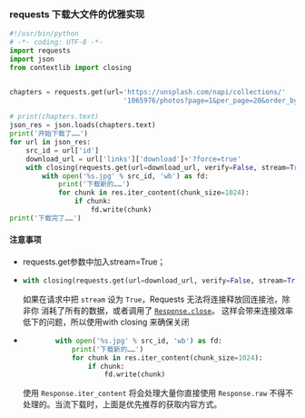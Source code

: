 ### requests 下载大文件的优雅实现

```python
#!/usr/bin/python
# -*- coding: UTF-8 -*-
import requests
import json
from contextlib import closing


chapters = requests.get(url='https://unsplash.com/napi/collections/'
                            '1065976/photos?page=1&per_page=20&order_by=latest', verify=False)

# print(chapters.text)
json_res = json.loads(chapters.text)
print('开始下载了……')
for url in json_res:
    src_id = url['id']
    download_url = url['links']['download']+'?force=true'
    with closing(requests.get(url=download_url, verify=False, stream=True)) as res:
        with open('%s.jpg' % src_id, 'wb') as fd:
            print('下载新的……')
            for chunk in res.iter_content(chunk_size=1024):
                if chunk:
                    fd.write(chunk)
print('下载完了……')
```

#### 注意事项

- requests.get参数中加入stream=True；

- ```python
  with closing(requests.get(url=download_url, verify=False, stream=True)) as res:
  ```

  如果在请求中把 `stream` 设为 `True`，Requests 无法将连接释放回连接池，除非你 消耗了所有的数据，或者调用了 [`Response.close`](http://docs.python-requests.org/zh_CN/latest/api.html#requests.Response.close)。 这样会带来连接效率低下的问题，所以使用with closing 来确保关闭

- ```python
          with open('%s.jpg' % src_id, 'wb') as fd:
              print('下载新的……')
              for chunk in res.iter_content(chunk_size=1024):
                  if chunk:
                      fd.write(chunk)
  ```

  使用 `Response.iter_content` 将会处理大量你直接使用 `Response.raw` 不得不处理的。当流下载时，上面是优先推荐的获取内容方式。